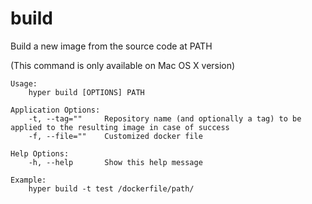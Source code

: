 # build

Build a new image from the source code at PATH

(This command is only available on Mac OS X version)

```
Usage:
	hyper build [OPTIONS] PATH

Application Options:
	-t, --tag=""     Repository name (and optionally a tag) to be applied to the resulting image in case of success
	-f, --file=""    Customized docker file

Help Options:
	-h, --help       Show this help message

Example:
	hyper build -t test /dockerfile/path/
```
